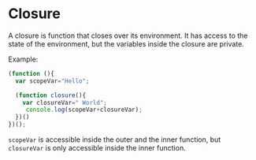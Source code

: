 # Closure

A closure is function that closes over its environment. It has access to the state of the environment, but the variables inside the closure are private.

Example:

```js
(function (){
  var scopeVar="Hello";

  (function closure(){
    var closureVar=" World";
     console.log(scopeVar+closureVar);    
  })()
})();
```

`scopeVar` is accessible inside the outer and the inner function, but `closureVar` is only accessible inside the inner function.
